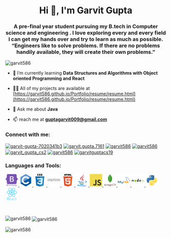 <h1 align="center">Hi 👋, I'm Garvit Gupta</h1>
<h3 align="center">A pre-final year student pursuing my B.tech in Computer science and engineering . I love exploring every and every field I can get my hands over and try to learn as much as possible. <br/>“Engineers like to solve problems. If there are no problems handily available, they will create their own problems.”</h3>

<p align="left"> <img src="https://komarev.com/ghpvc/?username=garvit586&label=Profile%20views&color=0e75b6&style=flat" alt="garvit586" /> </p>

- 🌱 I’m currently learning **Data Structures and Algorithms with Object oriented Programming and React**

- 👨‍💻 All of my projects are available at [https://garvit586.github.io/Portfolio/resume/resume.html](https://garvit586.github.io/Portfolio/resume/resume.html)

- 💬 Ask me about **Java**

- 📫 reach me at **guptagarvit009@gmail.com**

<h3 align="left">Connect with me:</h3>
<p align="left">
<a href="https://linkedin.com/in/garvit-gupta-7020341b3" target="blank"><img align="center" src="https://raw.githubusercontent.com/rahuldkjain/github-profile-readme-generator/master/src/images/icons/Social/linked-in-alt.svg" alt="garvit-gupta-7020341b3" height="30" width="40" /></a>
<a href="https://fb.com/garvit.gupta.7161" target="blank"><img align="center" src="https://raw.githubusercontent.com/rahuldkjain/github-profile-readme-generator/master/src/images/icons/Social/facebook.svg" alt="garvit.gupta.7161" height="30" width="40" /></a>
<a href="https://instagram.com/garvit586" target="blank"><img align="center" src="https://raw.githubusercontent.com/rahuldkjain/github-profile-readme-generator/master/src/images/icons/Social/instagram.svg" alt="garvit586" height="30" width="40" /></a>
<a href="https://www.codechef.com/users/garvit586" target="blank"><img align="center" src="https://cdn.jsdelivr.net/npm/simple-icons@3.1.0/icons/codechef.svg" alt="garvit586" height="30" width="40" /></a>
<a href="https://www.hackerrank.com/garvit_gupta_cs2" target="blank"><img align="center" src="https://raw.githubusercontent.com/rahuldkjain/github-profile-readme-generator/master/src/images/icons/Social/hackerrank.svg" alt="garvit_gupta_cs2" height="30" width="40" /></a>
<a href="https://www.leetcode.com/garvit586" target="blank"><img align="center" src="https://raw.githubusercontent.com/rahuldkjain/github-profile-readme-generator/master/src/images/icons/Social/leet-code.svg" alt="garvit586" height="30" width="40" /></a>
<a href="https://auth.geeksforgeeks.org/user/garvitguptacs19" target="blank"><img align="center" src="https://raw.githubusercontent.com/rahuldkjain/github-profile-readme-generator/master/src/images/icons/Social/geeks-for-geeks.svg" alt="garvitguptacs19" height="30" width="40" /></a>
</p>

<h3 align="left">Languages and Tools:</h3>
<p align="left"> <a href="https://getbootstrap.com" target="_blank" rel="noreferrer"> <img src="https://raw.githubusercontent.com/devicons/devicon/master/icons/bootstrap/bootstrap-plain-wordmark.svg" alt="bootstrap" width="40" height="40"/> </a> <a href="https://www.cprogramming.com/" target="_blank" rel="noreferrer"> <img src="https://raw.githubusercontent.com/devicons/devicon/master/icons/c/c-original.svg" alt="c" width="40" height="40"/> </a> <a href="https://www.w3schools.com/css/" target="_blank" rel="noreferrer"> <img src="https://raw.githubusercontent.com/devicons/devicon/master/icons/css3/css3-original-wordmark.svg" alt="css3" width="40" height="40"/> </a> <a href="https://expressjs.com" target="_blank" rel="noreferrer"> <img src="https://raw.githubusercontent.com/devicons/devicon/master/icons/express/express-original-wordmark.svg" alt="express" width="40" height="40"/> </a> <a href="https://www.w3.org/html/" target="_blank" rel="noreferrer"> <img src="https://raw.githubusercontent.com/devicons/devicon/master/icons/html5/html5-original-wordmark.svg" alt="html5" width="40" height="40"/> </a> <a href="https://www.java.com" target="_blank" rel="noreferrer"> <img src="https://raw.githubusercontent.com/devicons/devicon/master/icons/java/java-original.svg" alt="java" width="40" height="40"/> </a> <a href="https://developer.mozilla.org/en-US/docs/Web/JavaScript" target="_blank" rel="noreferrer"> <img src="https://raw.githubusercontent.com/devicons/devicon/master/icons/javascript/javascript-original.svg" alt="javascript" width="40" height="40"/> </a> <a href="https://www.mongodb.com/" target="_blank" rel="noreferrer"> <img src="https://raw.githubusercontent.com/devicons/devicon/master/icons/mongodb/mongodb-original-wordmark.svg" alt="mongodb" width="40" height="40"/> </a> <a href="https://www.mysql.com/" target="_blank" rel="noreferrer"> <img src="https://raw.githubusercontent.com/devicons/devicon/master/icons/mysql/mysql-original-wordmark.svg" alt="mysql" width="40" height="40"/> </a> <a href="https://nodejs.org" target="_blank" rel="noreferrer"> <img src="https://raw.githubusercontent.com/devicons/devicon/master/icons/nodejs/nodejs-original-wordmark.svg" alt="nodejs" width="40" height="40"/> </a> <a href="https://www.python.org" target="_blank" rel="noreferrer"> <img src="https://raw.githubusercontent.com/devicons/devicon/master/icons/python/python-original.svg" alt="python" width="40" height="40"/> </a> <a href="https://reactjs.org/" target="_blank" rel="noreferrer"> <img src="https://raw.githubusercontent.com/devicons/devicon/master/icons/react/react-original-wordmark.svg" alt="react" width="40" height="40"/> </a> </p>
<br/>
<p><img align="left" src="https://github-readme-stats.vercel.app/api/top-langs?username=garvit586&show_icons=true&locale=en&layout=compact" alt="garvit586" /></p>

<p>&nbsp;<img align="center" src="https://github-readme-stats.vercel.app/api?username=garvit586&show_icons=true&locale=en" alt="garvit586" /></p>

<p><img align="center" src="https://github-readme-streak-stats.herokuapp.com/?user=garvit586&" alt="garvit586" /></p>


